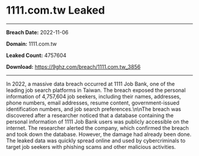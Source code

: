 # 1111.com.tw Leaked

------------
**Breach Date:** 2022-11-06

**Domain:** 1111.com.tw

**Leaked Count:** 4757604

**Download:** https://9ghz.com/breach/1111.com.tw_3856

------------
In 2022, a massive data breach occurred at 1111 Job Bank, one of the leading job search platforms in Taiwan. The breach exposed the personal information of 4,757,604 job seekers, including their names, addresses, phone numbers, email addresses, resume content, government-issued identification numbers, and job search preferences.\n\nThe breach was discovered after a researcher noticed that a database containing the personal information of 1111 Job Bank users was publicly accessible on the internet. The researcher alerted the company, which confirmed the breach and took down the database. However, the damage had already been done. The leaked data was quickly spread online and used by cybercriminals to target job seekers with phishing scams and other malicious activities.
